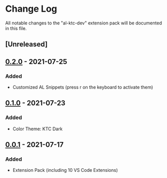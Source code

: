 # Change Log

All notable changes to the "al-ktc-dev" extension pack will be documented in this file.

## [Unreleased]

## [0.2.0] - 2021-07-25

### Added

- Customized AL Snippets (press r on the keyboard to activate them)

## [0.1.0] - 2021-07-23

### Added

- Color Theme: KTC Dark

## [0.0.1] - 2021-07-17

### Added

- Extension Pack (including 10 VS Code Extensions)

[0.2.0]: https://github.com/KTC-GmbH/al-ktc-dev/compare/v0.0.1...v0.2.0
[0.1.0]: https://github.com/KTC-GmbH/al-ktc-dev/compare/v0.0.1...v0.1.0
[0.0.1]: https://github.com/KTC-GmbH/al-ktc-dev/releases/tag/v0.0.1
